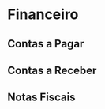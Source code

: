 <!-- TITLE: Financeiro -->
<!-- SUBTITLE: A quick summary of Financeiro -->

# Financeiro
## Contas a Pagar 
## Contas a Receber
## Notas Fiscais